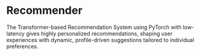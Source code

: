 # Recommender
 The Transformer-based Recommendation System using PyTorch with low-latency gives highly personalized recommendations, shaping user experiences with dynamic, profile-driven suggestions tailored to individual preferences.
